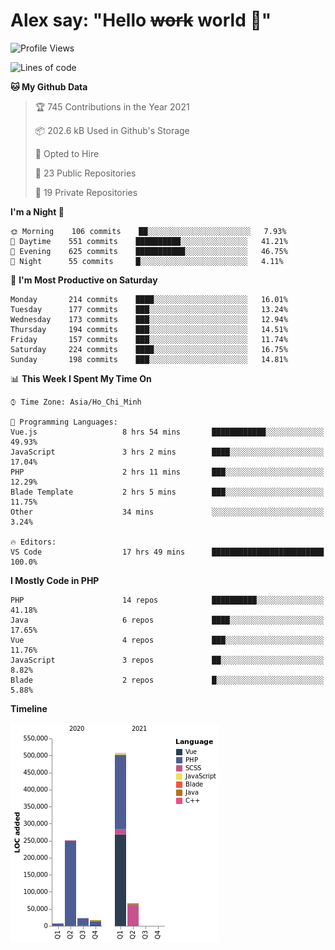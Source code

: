 # Alex say: "Hello ~~work~~ world 🐾"

<!--START_SECTION:waka-->
![Profile Views](http://img.shields.io/badge/Profile%20Views-2-blue)

![Lines of code](https://img.shields.io/badge/From%20Hello%20World%20I%27ve%20Written-870880%20lines%20of%20code-blue)

**🐱 My Github Data** 

> 🏆 745 Contributions in the Year 2021
 > 
> 📦 202.6 kB Used in Github's Storage 
 > 
> 💼 Opted to Hire
 > 
> 📜 23 Public Repositories 
 > 
> 🔑 19 Private Repositories  
 > 
**I'm a Night 🦉** 

```text
🌞 Morning    106 commits    ██░░░░░░░░░░░░░░░░░░░░░░░   7.93% 
🌆 Daytime    551 commits    ██████████░░░░░░░░░░░░░░░   41.21% 
🌃 Evening    625 commits    ███████████░░░░░░░░░░░░░░   46.75% 
🌙 Night      55 commits     █░░░░░░░░░░░░░░░░░░░░░░░░   4.11%

```
📅 **I'm Most Productive on Saturday** 

```text
Monday       214 commits    ████░░░░░░░░░░░░░░░░░░░░░   16.01% 
Tuesday      177 commits    ███░░░░░░░░░░░░░░░░░░░░░░   13.24% 
Wednesday    173 commits    ███░░░░░░░░░░░░░░░░░░░░░░   12.94% 
Thursday     194 commits    ███░░░░░░░░░░░░░░░░░░░░░░   14.51% 
Friday       157 commits    ███░░░░░░░░░░░░░░░░░░░░░░   11.74% 
Saturday     224 commits    ████░░░░░░░░░░░░░░░░░░░░░   16.75% 
Sunday       198 commits    ███░░░░░░░░░░░░░░░░░░░░░░   14.81%

```


📊 **This Week I Spent My Time On** 

```text
⌚︎ Time Zone: Asia/Ho_Chi_Minh

💬 Programming Languages: 
Vue.js                   8 hrs 54 mins       ████████████░░░░░░░░░░░░░   49.93% 
JavaScript               3 hrs 2 mins        ████░░░░░░░░░░░░░░░░░░░░░   17.04% 
PHP                      2 hrs 11 mins       ███░░░░░░░░░░░░░░░░░░░░░░   12.29% 
Blade Template           2 hrs 5 mins        ███░░░░░░░░░░░░░░░░░░░░░░   11.75% 
Other                    34 mins             ░░░░░░░░░░░░░░░░░░░░░░░░░   3.24%

🔥 Editors: 
VS Code                  17 hrs 49 mins      █████████████████████████   100.0%

```

**I Mostly Code in PHP** 

```text
PHP                      14 repos            ██████████░░░░░░░░░░░░░░░   41.18% 
Java                     6 repos             ████░░░░░░░░░░░░░░░░░░░░░   17.65% 
Vue                      4 repos             ███░░░░░░░░░░░░░░░░░░░░░░   11.76% 
JavaScript               3 repos             ██░░░░░░░░░░░░░░░░░░░░░░░   8.82% 
Blade                    2 repos             █░░░░░░░░░░░░░░░░░░░░░░░░   5.88%

```


**Timeline**

![Chart not found](https://raw.githubusercontent.com/alexzvn/alexzvn/main/charts/bar_graph.png) 


<!--END_SECTION:waka-->

